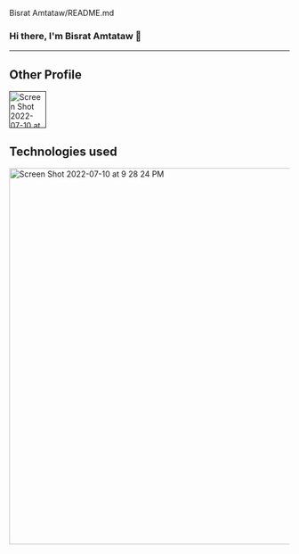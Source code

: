 Bisrat Amtataw/README.md
### Hi there, I'm Bisrat Amtataw 👋
<hr>

## Other Profile

<a href="">
<img width="66" alt="Screen Shot 2022-07-10 at 9 18 36 PM" src="https://user-images.githubusercontent.com/99110345/178171664-85562968-245c-4ee6-b7d7-b35cfb2b6f17.png"></a>

## Technologies used 
<img width="675" alt="Screen Shot 2022-07-10 at 9 28 24 PM" src="https://user-images.githubusercontent.com/99110345/178172160-3bc7c29a-4f4b-4d00-9636-1b65ed31234c.png">




<!--
**BISrat3/BISrat3** is a ✨ _special_ ✨ repository because its `README.md` (this file) appears on your GitHub profile.

Here are some ideas to get you started:

- 🔭 I’m currently working on ...
- 🌱 I’m currently learning ...
- 👯 I’m looking to collaborate on ...
- 🤔 I’m looking for help with ...
- 💬 Ask me about ...
- 📫 How to reach me: ...
- 😄 Pronouns: ...
- ⚡ Fun fact: ...
-->
